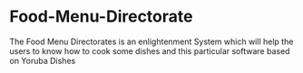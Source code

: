 # Food-Menu-Directorate
The Food Menu Directorates is an enlightenment System which will help the users to know how to cook some dishes and this particular software based on Yoruba Dishes

